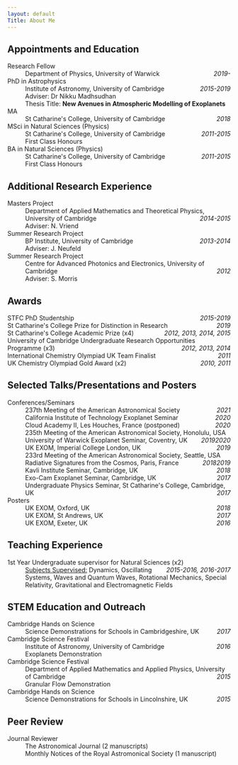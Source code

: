 ```yaml
---
layout: default
Title: About Me
---
```


## Appointments and Education

<dl>
<dt>Research Fellow</dt>
  <dd>Department of Physics, University of Warwick    <span style="float:right;"><em> 2019- </em></span> 
  </dd>

<dt>PhD in Astrophysics</dt>
<dd>Institute of Astronomy, University of Cambridge    <span style="float:right;"><em> 2015-2019 </em></span> 
  <br>Adviser: Dr Nikku Madhsudhan   
  <br> Thesis Title: <b>New Avenues in Atmospheric Modelling of Exoplanets</b>
</dd>

<dt>MA</dt>
<dd>St Catharine's College, University of Cambridge    <span style="float:right;"><em> 2018 </em></span> 
</dd>

<dt>MSci in Natural Sciences (Physics)</dt>
<dd>St Catharine's College, University of Cambridge    <span style="float:right;"><em> 2011-2015 </em></span> 
  <br>First Class Honours
</dd>

<dt>BA in Natural Sciences (Physics)</dt>
<dd>St Catharine's College, University of Cambridge    <span style="float:right;"><em> 2011-2015 </em></span> 
  <br>First Class Honours
</dd>
</dl>

## Additional Research Experience
<dl>
<dt>Masters Project</dt>
<dd>Department of Applied Mathematics and Theoretical Physics, University of Cambridge    <span style="float:right;"><em> 2014-2015 </em></span> 
  <br>Adviser: N. Vriend
</dd>
  
<dt>Summer Research Project</dt>
<dd>BP Institute, University of Cambridge    <span style="float:right;"><em> 2013-2014 </em></span> 
  <br>Adviser: J. Neufeld
</dd>

<dt>Summer Research Project</dt>
<dd>Centre for Advanced Photonics and Electronics, University of Cambridge    <span style="float:right;"><em> 2012 </em></span> 
  <br>Adviser: S. Morris
</dd>
</dl>

## Awards

<dl>
<dt>STFC PhD Studentship <span style="float:right;"><em> 2015-2019 </em></span></dt>
  
<dt>St Catharine's College Prize for Distinction in Research <span style="float:right;"><em> 2019 </em></span> </dt>

<dt>St Catharine's College Academic Prize (x4) <span style="float:right;"><em> 2012, 2013, 2014, 2015 </em></span></dt>

<dt>University of Cambridge Undergraduate Research Opportunities Programme (x3) <span style="float:right;"><em> 2012, 2013, 2014 </em></span></dt>

<dt>International Chemistry Olympiad UK Team Finalist<span style="float:right;"><em> 2011 </em></span></dt>

<dt>UK Chemistry Olympiad Gold Award (x2) <span style="float:right;"><em> 2010, 2011 </em></span></dt>

</dl>

## Selected Talks/Presentations and Posters

<dl>

<dt>Conferences/Seminars </dt>
<dd> 237th Meeting of the American Astronomical Society <span style="float:right;"><em> 2021 </em></span>
</dd>

<dd> California Institute of Technology Exoplanet Seminar <span style="float:right;"><em> 2020 </em></span>
</dd>

<dd> Cloud Academy II, Les Houches, France (postponed) <span style="float:right;"><em> 2020 </em></span>
</dd>

<dd> 235th Meeting of the American Astronomical Society, Honolulu, USA <span style="float:right;"><em> 2020 </em></span>
</dd>

<dd> University of Warwick Exoplanet Seminar, Coventry, UK <span style="float:right;"><em> 2019 </em></span>
</dd>

<dd> UK EXOM, Imperial College London, UK <span style="float:right;"><em> 2019 </em></span>
</dd>

<dd> 233rd Meeting of the American Astronomical Society, Seattle, USA <span style="float:right;"><em> 2019 </em></span>
</dd>

<dd> Radiative Signatures from the Cosmos, Paris, France <span style="float:right;"><em> 2018 </em></span>
</dd>

<dd> Kavli Institute Seminar, Cambridge, UK <span style="float:right;"><em> 2018 </em></span>
</dd>

<dd> Exo-Cam Exoplanet Seminar, Cambridge, UK <span style="float:right;"><em> 2017 </em></span>
</dd>

<dd> Undergraduate Physics Seminar, St Catharine's College, Cambridge, UK <span style="float:right;"><em> 2017 </em></span>
</dd>

<dt> Posters</dt>
<dd> UK EXOM, Oxford, UK <span style="float:right;"><em> 2018 </em></span>
</dd>

<dd> UK EXOM, St Andrews, UK <span style="float:right;"><em> 2017 </em></span>
</dd>

<dd> UK EXOM, Exeter, UK <span style="float:right;"><em> 2016 </em></span>
</dd>
</dl>

## Teaching Experience

<dl>
<dt> 1st Year Undergraduate supervisor for Natural Sciences (x2) <span style="float:right;"><em> 2015-2016, 2016-2017 </em></span></dt>
  <dd> <u>Subjects Supervised:</u>
  Dynamics, Oscillating Systems, Waves and Quantum Waves, Rotational Mechanics, Special Relativity, Gravitational and Electromagnetic Fields
</dd>
</dl>

## STEM Education and Outreach

<dl>
  <dt> Cambridge Hands on Science</dt>
  <dd>
    Science Demonstrations for Schools in Cambridgeshire, UK <span style="float:right;"><em> 2017 </em></span>
  </dd>
  
  <dt> Cambridge Science Festival</dt>
  <dd>
    Institute of Astronomy, University of Cambridge <span style="float:right;"><em> 2016 </em></span>
  <br> Exoplanets Demonstration
  </dd>
  
  <dt> Cambridge Science Festival</dt>
  <dd>
    Department of Applied Mathematics and Applied Physics, University of Cambridge <span style="float:right;"><em> 2015 </em></span>
  <br> Granular Flow Demonstration
  </dd>
  
  <dt> Cambridge Hands on Science</dt>
  <dd>
    Science Demonstrations for Schools in Lincolnshire, UK <span style="float:right;"><em> 2015 </em></span>
  </dd>
</dl>

## Peer Review
<dl>
<dt> Journal Reviewer</dt>
<dd>
  The Astronomical Journal (2 manuscripts)
  <br>
  Monthly Notices of the Royal Astromonical Society (1 manuscript)
</dd>
</dl>
<!--I completed my undergraduate in 2015 at St Catharine's College at the University of Cambridge studying Natural Sciences. I was always fascinated by theoretical physics, as well as mathematics, and how it applies to the world (or worlds!) around us. I was always fascinated by all of my subjects, from quantum mechanics to astrophysical fluid dynamics and relativity. It was especially nice to see similar principles and ideas in very different areas of physics. I then started my PhD in 2015 in exoplanetary atmospheres supervised by Dr Nikku Madhusudhan, which I completed in 2019. Studying exoplanets was ideal for me given its fundamental interdisciplinary nature. I have also been a fan of science fiction, especially those which explore the cosmos and other worlds. Perhaps it is not surprising I ended up studying exoplanets!
As well as research, I am also a big fan of playing and watching cricket. Many a summer afternoon has been spent batting for my local team, though I'm not really good enough to be out there for too long! I also enjoy rowing, and coxed for most of my time during my time in Cambridge.-->
